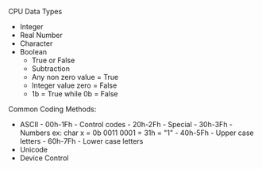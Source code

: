 CPU Data Types
- Integer
- Real Number
- Character
- Boolean
	- True or False
	- Subtraction
	- Any non zero value = True
	- Integer value zero = False
	- 1b = True while 0b = False

Common Coding Methods:
- ASCII
		- 00h-1Fh - Control codes
		- 20h-2Fh - Special
		- 30h-3Fh - Numbers ex: char x = 0b 0011 0001 = 31h = "1"
		- 40h-5Fh - Upper case letters
		- 60h-7Fh - Lower case letters
- Unicode
- Device Control